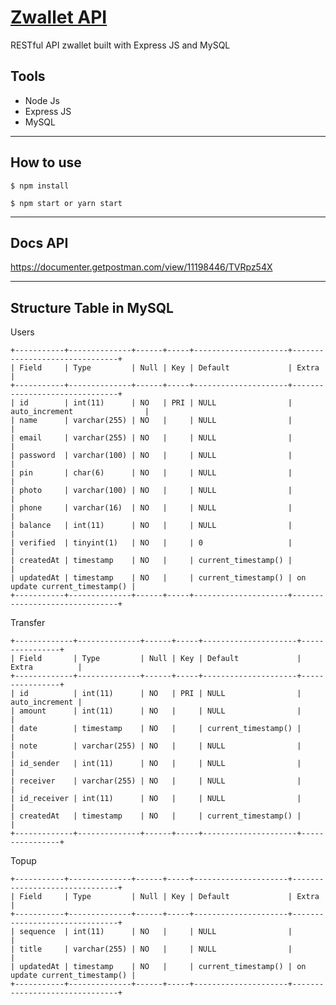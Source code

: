 # <a href="https://z-wallet-rizky.netlify.app" align="center">Zwallet API</a>

RESTful API zwallet built with Express JS and MySQL

## Tools
- Node Js
- Express JS
- MySQL
______________________________________________________________________________________
## How to use
```
$ npm install
```
```
$ npm start or yarn start
```
_______________________________________________________________________________________
## Docs API
https://documenter.getpostman.com/view/11198446/TVRpz54X
_______________________________________________________________________________________
## Structure Table in MySQL
Users
```
+-----------+--------------+------+-----+---------------------+-------------------------------+
| Field     | Type         | Null | Key | Default             | Extra                         |
+-----------+--------------+------+-----+---------------------+-------------------------------+
| id        | int(11)      | NO   | PRI | NULL                | auto_increment                |
| name      | varchar(255) | NO   |     | NULL                |                               |
| email     | varchar(255) | NO   |     | NULL                |                               |
| password  | varchar(100) | NO   |     | NULL                |                               |
| pin       | char(6)      | NO   |     | NULL                |                               |
| photo     | varchar(100) | NO   |     | NULL                |                               |
| phone     | varchar(16)  | NO   |     | NULL                |                               |
| balance   | int(11)      | NO   |     | NULL                |                               |
| verified  | tinyint(1)   | NO   |     | 0                   |                               |
| createdAt | timestamp    | NO   |     | current_timestamp() |                               |
| updatedAt | timestamp    | NO   |     | current_timestamp() | on update current_timestamp() |
+-----------+--------------+------+-----+---------------------+-------------------------------+
```
Transfer
```
+-------------+--------------+------+-----+---------------------+----------------+
| Field       | Type         | Null | Key | Default             | Extra          |
+-------------+--------------+------+-----+---------------------+----------------+
| id          | int(11)      | NO   | PRI | NULL                | auto_increment |
| amount      | int(11)      | NO   |     | NULL                |                |
| date        | timestamp    | NO   |     | current_timestamp() |                |
| note        | varchar(255) | NO   |     | NULL                |                |
| id_sender   | int(11)      | NO   |     | NULL                |                |
| receiver    | varchar(255) | NO   |     | NULL                |                |
| id_receiver | int(11)      | NO   |     | NULL                |                |
| createdAt   | timestamp    | NO   |     | current_timestamp() |                |
+-------------+--------------+------+-----+---------------------+----------------+
```
Topup
```
+-----------+--------------+------+-----+---------------------+-------------------------------+
| Field     | Type         | Null | Key | Default             | Extra                         |
+-----------+--------------+------+-----+---------------------+-------------------------------+
| sequence  | int(11)      | NO   |     | NULL                |                               |
| title     | varchar(255) | NO   |     | NULL                |                               |
| updatedAt | timestamp    | NO   |     | current_timestamp() | on update current_timestamp() |
+-----------+--------------+------+-----+---------------------+-------------------------------+
```

